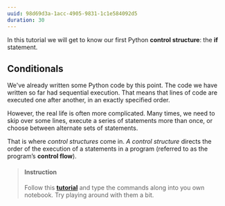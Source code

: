 ```yaml
---
uuid: 98d69d3a-1acc-4905-9831-1c1e584092d5
duration: 30
---
```


In this tutorial we will get to know our first Python **control structure**: the **if** statement.


## Conditionals

We've already written some Python code by this point. The code we have written so far had sequential execution. That means that lines of code are executed one after another, in an exactly specified order.

However, the real life is often more complicated. Many times, we need to skip over some lines, execute a series of statements more than once, or choose between alternate sets of statements.

That is where _control structures_ come in. _A control structure_ directs the order of the execution of a statements in a program (referred to as the program’s **control flow**).

> #### Instruction
> Follow this [**tutorial**](https://realpython.com/python-conditional-statements/) and type the commands along into you own notebook. Try playing around with them a bit.


